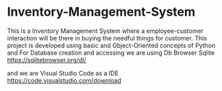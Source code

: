# Inventory-Management-System
This is a Inventory Management System where a employee-customer interaction will be there in buying the needful things for customer.
This project is developed using basic and Object-Oriented concepts of Python and For Database creation and accessing we are using
Db Browser Sqlite
https://sqlitebrowser.org/dl/

and we are Visual Studio Code as a IDE
https://code.visualstudio.com/download
